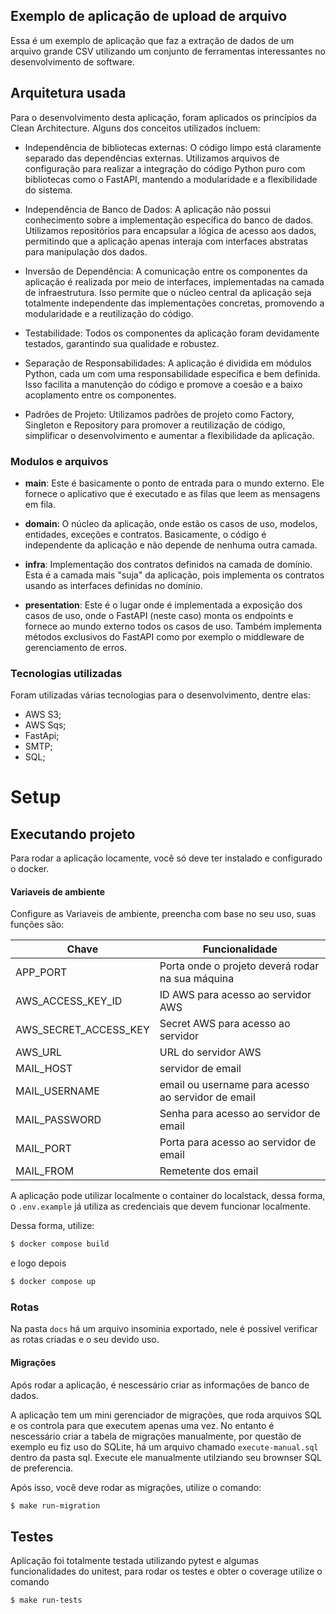 ## Exemplo de aplicação de upload de arquivo

Essa é um exemplo de aplicação que faz a extração de dados de um arquivo grande CSV utilizando um conjunto de ferramentas interessantes no desenvolvimento de software.

## Arquitetura usada

Para o desenvolvimento desta aplicação, foram aplicados os princípios da Clean Architecture. Alguns dos conceitos utilizados incluem:

- Independência de bibliotecas externas: O código limpo está claramente separado das dependências externas. Utilizamos arquivos de configuração para realizar a integração do código Python puro com bibliotecas como o FastAPI, mantendo a modularidade e a flexibilidade do sistema.

- Independência de Banco de Dados: A aplicação não possui conhecimento sobre a implementação específica do banco de dados. Utilizamos repositórios para encapsular a lógica de acesso aos dados, permitindo que a aplicação apenas interaja com interfaces abstratas para manipulação dos dados.

- Inversão de Dependência: A comunicação entre os componentes da aplicação é realizada por meio de interfaces, implementadas na camada de infraestrutura. Isso permite que o núcleo central da aplicação seja totalmente independente das implementações concretas, promovendo a modularidade e a reutilização do código.

- Testabilidade: Todos os componentes da aplicação foram devidamente testados, garantindo sua qualidade e robustez.

- Separação de Responsabilidades: A aplicação é dividida em módulos Python, cada um com uma responsabilidade específica e bem definida. Isso facilita a manutenção do código e promove a coesão e a baixo acoplamento entre os componentes.
- Padrões de Projeto: Utilizamos padrões de projeto como Factory, Singleton e Repository para promover a reutilização de código, simplificar o desenvolvimento e aumentar a flexibilidade da aplicação.


### Modulos e arquivos

- **main**: Este é basicamente o ponto de entrada para o mundo externo. Ele fornece o aplicativo que é executado e as filas que leem as mensagens em fila.

- **domain**: O núcleo da aplicação, onde estão os casos de uso, modelos, entidades, exceções e contratos. Basicamente, o código é independente da aplicação e não depende de nenhuma outra camada.

- **infra**: Implementação dos contratos definidos na camada de domínio. Esta é a camada mais "suja" da aplicação, pois implementa os contratos usando as interfaces definidas no domínio.

- **presentation**: Este é o lugar onde é implementada a exposição dos casos de uso, onde o FastAPI (neste caso) monta os endpoints e fornece ao mundo externo todos os casos de uso. Também implementa métodos exclusivos do FastAPI como por exemplo o middleware de gerenciamento de erros.

### Tecnologias utilizadas

Foram utilizadas várias tecnologias para o desenvolvimento, dentre elas:
- AWS S3;
- AWS Sqs;
- FastApi;
- SMTP;
- SQL;

# Setup 

## Executando projeto

Para rodar a aplicação locamente, você só deve ter instalado e configurado o docker.
#### Variaveis de ambiente 

Configure as Variaveis de ambiente, preencha com base no seu uso, suas funções são:

| Chave                 | Funcionalidade                                    |
|-----------------------|---------------------------------------------------|
| APP_PORT              | Porta onde o projeto deverá rodar na sua máquina  |
| AWS_ACCESS_KEY_ID     | ID AWS para acesso ao servidor AWS                |
| AWS_SECRET_ACCESS_KEY | Secret AWS para acesso ao servidor                |
| AWS_URL               | URL do servidor AWS                               |
| MAIL_HOST             | servidor de email                                 |
| MAIL_USERNAME         | email ou username para acesso ao servidor de email| 
| MAIL_PASSWORD         | Senha para acesso ao servidor de email            | 
| MAIL_PORT             | Porta para acesso ao servidor de email            | 
| MAIL_FROM             | Remetente dos email                               | 

A aplicação pode utilizar localmente o container do localstack, dessa forma, o `.env.example` já utiliza as credenciais que devem funcionar localmente.

Dessa forma, utilize:

```bash
$ docker compose build
```

e logo depois

```bash
$ docker compose up
```

### Rotas

Na pasta `docs` há um arquivo insominia exportado, nele é possível verificar as rotas criadas e o seu devido uso.


#### Migrações
Após rodar a aplicação, é nescessário criar as informações de banco de dados.

A aplicação tem um mini gerenciador de migrações, que roda arquivos SQL e os controla para que executem apenas uma vez.
No entanto é nescessário criar a tabela de migrações manualmente, por questão de exemplo eu fiz uso do SQLite, há um arquivo chamado `execute-manual.sql` dentro da pasta sql. Execute ele manualmente utilziando seu brownser SQL de preferencia.


Após isso, você deve rodar as migrações, utilize o comando:
```bash
$ make run-migration
```

## Testes

Aplicação foi totalmente testada utilizando pytest e algumas funcionalidades do unitest, para rodar os testes e obter o coverage utilize o comando

```bash
$ make run-tests
```
